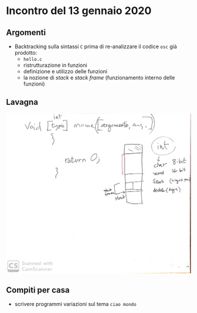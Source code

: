 # Incontro del 13 gennaio 2020

## Argomenti

* Backtracking sulla sintassi `C` prima di re-analizzare il codice `osc` già prodotto:
  * `hello.c`
  * ristrutturazione in funzioni
  * definizione e utilizzo delle funzioni
  * la nozione di *stack* e *stack frame* (funzionamento interno delle funzioni)

## Lavagna

![whiteboard](./SPERM_2020-01-13_16.09.46.jpg)

## Compiti per casa

* scrivere programmi variazioni sul tema `ciao mondo`

